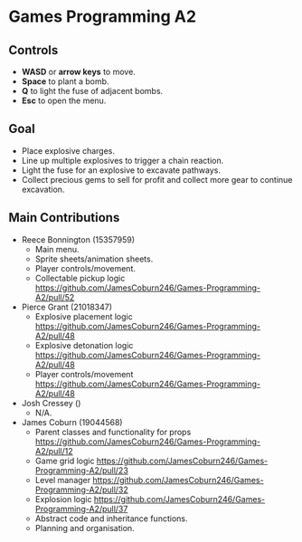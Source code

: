 # Games Programming A2

## Controls
* **WASD** or **arrow keys** to move.
* **Space** to plant a bomb.
* **Q** to light the fuse of adjacent bombs.
* **Esc** to open the menu.

## Goal
* Place explosive charges.
* Line up multiple explosives to trigger a chain reaction.
* Light the fuse for an explosive to excavate pathways.
* Collect precious gems to sell for profit and collect more gear to continue excavation.

## Main Contributions
* Reece Bonnington (15357959)
  * Main menu.
  * Sprite sheets/animation sheets.
  * Player controls/movement.
  * Collectable pickup logic https://github.com/JamesCoburn246/Games-Programming-A2/pull/52
* Pierce Grant (21018347)
  * Explosive placement logic https://github.com/JamesCoburn246/Games-Programming-A2/pull/48
  * Explosive detonation logic https://github.com/JamesCoburn246/Games-Programming-A2/pull/48
  * Player controls/movement https://github.com/JamesCoburn246/Games-Programming-A2/pull/48
* Josh Cressey ()
  * N/A.
* James Coburn (19044568)
    * Parent classes and functionality for props https://github.com/JamesCoburn246/Games-Programming-A2/pull/12
    * Game grid logic https://github.com/JamesCoburn246/Games-Programming-A2/pull/23
    * Level manager https://github.com/JamesCoburn246/Games-Programming-A2/pull/32
    * Explosion logic https://github.com/JamesCoburn246/Games-Programming-A2/pull/37
    * Abstract code and inheritance functions.
    * Planning and organisation.

